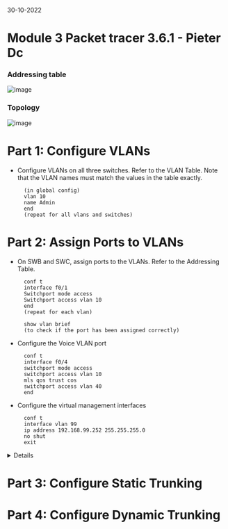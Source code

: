 30-10-2022

# Module 3 Packet tracer 3.6.1 - Pieter Dc

### Addressing table

![image](https://user-images.githubusercontent.com/100133263/198878575-ee962b04-2f6f-4006-bb45-267c4dbe9229.png)

### Topology

![image](https://user-images.githubusercontent.com/100133263/198879556-c47f3479-cb2b-4c07-93bc-0cb27ab1cf02.png)


# Part 1: Configure VLANs

- Configure VLANs on all three switches. Refer to the VLAN Table. Note that the VLAN names must match the values in the table exactly.

        (in global config)
        vlan 10
        name Admin
        end
        (repeat for all vlans and switches)

# Part 2: Assign Ports to VLANs

- On SWB and SWC, assign ports to the VLANs. Refer to the Addressing Table.

        conf t
        interface f0/1
        Switchport mode access
        Switchport access vlan 10
        end
        (repeat for each vlan)

        show vlan brief
        (to check if the port has been assigned correctly)

- Configure the Voice VLAN port

        conf t
        interface f0/4
        switchport mode access
        switchport access vlan 10
        mls qos trust cos
        switchport access vlan 40
        end

- Configure the virtual management interfaces

        conf t
        interface vlan 99
        ip address 192.168.99.252 255.255.255.0
        no shut
        exit

<details>
        conf t
        interface vlan 10
        ip address 192.168.10.10 255.255.255.0
        no shutdown  

        (repeat for other VLANs and interfaces)
        (this also makes the Vlans visible with show interface vlan 10)
        (instead of only show vlan brief)
</details>



# Part 3: Configure Static Trunking

# Part 4: Configure Dynamic Trunking

